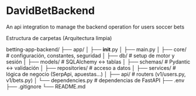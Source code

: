 # DavidBetBackend
An api integration to manage the backend operation for users soccer bets

Estructura de carpetas (Arquitectura limpia)

betting-app-backend/
├── app/
│   ├── __init__.py
│   ├── main.py
│   ├── core/            # configuración, constantes, seguridad
│   ├── db/              # setup de motor y sesión
│   ├── models/          # SQLAlchemy ↔ tablas
│   ├── schemas/         # Pydantic ↔ validación
│   ├── repositories/    # acceso a datos
│   ├── services/        # lógica de negocio (SerpApi, apuestas…)
│   ├── api/             # routers (v1/users.py, v1/bets.py)
│   └── dependencies.py  # dependencias de FastAPI
├── .env
├── .gitignore
└── README.md
